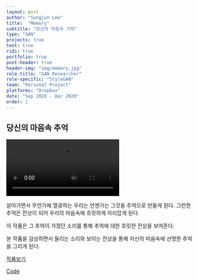 ```yaml
---
layout: post
author: "Sungjun Lee"
title:  "Memory"
subtitle: "당신의 마음속 기억"
type: "GAN"
projects: true
text: true
ridi: true
portfolio: true
post-header: true
header-img: "img/memory.jpg"
role-title: "GAN Researcher"
role-specific: "StyleGAN"
team: "Personal Project"
platforms: "Dropbox"
date: "Sep 2020 - Dec 2020"
order: 1
---
```


## 당신의 마음속 추억

![작품](img/video.mp4)

살아가면서 무언가에 열광하는 우리는 언젠가는 그것을 추억으로 만들게 된다. 그런한 추억은 잔상이 되어 우리의 마음속에 흐릿하게 자리잡게 된다.

이 작품은 그 추억이 가졌던 소리를 통해 추억에 대한 흐릿한 잔상을 보여준다.

본 작품을 감상하면서 들리는 소리와 보이는 잔상을 통해 자신의 마음속에 선명한 추억을 그리게 된다.

[작품보기](https://www.dropbox.com/sh/yte1xxq5pbsspg4/AACkg26uERffuuFPbvm2-E1-a?dl=0)

[Code](https://github.com/justinpinkney/stylegan2.git)